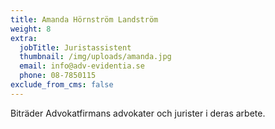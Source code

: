 ```yaml
---
title: Amanda Hörnström Landström
weight: 8
extra:
  jobTitle: Juristassistent
  thumbnail: /img/uploads/amanda.jpg
  email: info@adv-evidentia.se
  phone: 08-7850115
exclude_from_cms: false
---
```


Biträder Advokatfirmans advokater och jurister i deras arbete.
